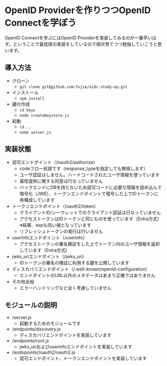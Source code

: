 # OpenID Providerを作りつつOpenID Connectを学ぼう  

OpenID Connectを学ぶにはOpenID Providerを実装してみるのが一番早いはず。ということで最低限の実装をしているので順次育てつつ勉強していこうと思います。  

## 導入方法
- クローン
    - ``git clone git@github.com:fujie/oidc-study-op.git``  
- インストール
    - ``npm install``  
- 鍵の作成
    - ``cd keys``  
    - ``node createKeystore.js``  
- 起動
    - ``cd ..``
    - ``node server.js``  

## 実装状態
- 認可エンドポイント（/oauth2/authorize）
    - codeフロー前提です（response_typeを指定しても無視します）
    - ユーザ認証はしません。ハードコードされたユーザ情報を使っています
    - 属性提供に関する同意は行なっていません
    - バックエンドにDBを持たないため認可コードに必要な情報を詰め込んで暗号化（JWE）、トークンエンドポイントで復号した上でIDトークンに再構成しています
- トークンエンドポイント（/oauth2/token）
    - クライアントID/シークレットでのクライアント認証は行なっていません
    - アクセストークンはIDトークンと同じものを使っています（Entra方式）※結果、expも同い値となっています
    - リフレッシュトークンの発行は行いません
- userInfoエンドポイント（/userinfo）
    - アクセストークンの署名検証をした上でトークン内のユーザ情報を返却しています（Entra方式)
- jwks_uriエンドポイント（/jwks_uri）
    - IDトークンの署名の検証に利用する鍵を公開しています
- ディスカバリエンドポイント（/.well-known/openid-configuration）
    - エンドポイントのURL以外のメタデータはあまり正確ではありません
- その他全般
    - エラーハンドリングなど全く考慮していません

## モジュールの説明
- /server.js
    - 起動するためのモジュールです
- /endpoints/discovery.js
    - ディスカバリエンドポイントを実装しています
- /endpoints/root.js
    - jwks_uriおよびuserinfoエンドポイントを実装しています
- /endopoints//oauth2/oauth2.js
    - 認可エンドポイント、トークンエンドポイントを実装しています
